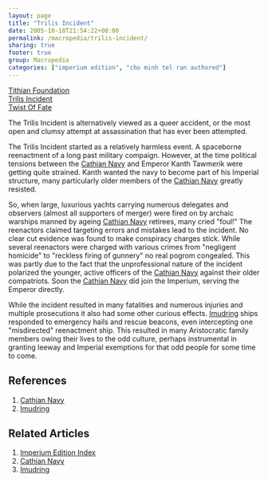 ```yaml
---
layout: page
title: "Trilis Incident"
date: 2005-10-18T21:54:22+00:00
permalink: /macropedia/trilis-incident/
sharing: true
footer: true
group: Macropedia
categories: ["imperium edition", "cho minh tel ran authored"]
---
```


<div class='row'>
	<div class='col-md-4'><a href='/macropedia/tithian-foundation'>Tithian Foundation</a></div>
	<div class='col-md-4'><a href='/macropedia/trilis-incident'>Trilis Incident</a></div>
	<div class='col-md-4'><a href='/macropedia/twist-of-fate'>Twist Of Fate</a></div>
</div>


The Trilis Incident is alternatively viewed as a queer accident, or the most open and clumsy attempt at assassination that has ever been attempted.

The Trilis Incident started as a relatively harmless event. A spaceborne reenactment of a long past military compaign. However, at the time political tensions between the [Cathian Navy](/macropedia/cathian-navy) and Emperor Kanth Tawmerik were getting quite strained. Kanth wanted the navy to become part of his Imperial structure, many particularly older members of the [Cathian Navy](/macropedia/cathian-navy) greatly resisted.

So, when large, luxurious yachts carrying numerous delegates and observers (almost all supporters of merger) were fired on by archaic warships manned by ageing [Cathian Navy](/macropedia/cathian-navy) retirees, many cried "foul!" The reenactors claimed targeting errors and mistakes lead to the incident. No clear cut evidence was found to make conspiracy charges stick. While several reenactors were charged with various crimes from "negligent homicide" to "reckless firing of gunnery" no real pogrom congealed. This was partly due to the fact that the unprofessional nature of the incident polarized the younger, active officers of the [Cathian Navy](/macropedia/cathian-navy) against their older compatriots. Soon the [Cathian Navy](/macropedia/cathian-navy) did join the Imperium, serving the Emperor directly.

While the incident resulted in many fatalities and numerous injuries and multiple prosecutions it also had some other curious effects. [Imudring](/macropedia/imudring) ships responded to emergency hails and rescue beacons, even intercepting one "misdirected" reenactment ship. This resulted in many Aristocratic family members owing their lives to the odd culture, perhaps instrumental in granting leeway and Imperial exemptions for that odd people for some time to come.


## References
1. [Cathian Navy](/macropedia/cathian-navy)
1. [Imudring](/macropedia/imudring)

## Related Articles

1. [Imperium Edition Index](/macropedia/imperium-edition-index)
2. [Cathian Navy](/macropedia/cathian-navy)
3. [Imudring](/macropedia/imudring)



 
